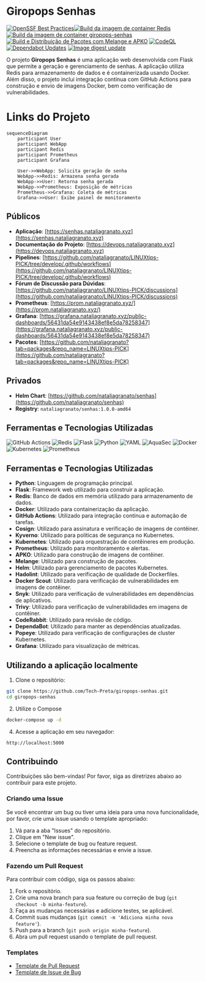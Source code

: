 # Giropops Senhas

[![OpenSSF Best Practices](https://www.bestpractices.dev/projects/9384/badge)](https://www.bestpractices.dev/projects/9384)[![Build da imagem de container Redis](https://github.com/Tech-Preta/LINUXtips-PICK/actions/workflows/redis-docker.yml/badge.svg?branch=main)](https://github.com/Tech-Preta/LINUXtips-PICK/actions/workflows/redis-docker.yml) [![Build da imagem de container giropops-senhas](https://github.com/Tech-Preta/LINUXtips-PICK/actions/workflows/giropops-docker.yml/badge.svg)](https://github.com/Tech-Preta/LINUXtips-PICK/actions/workflows/giropops-docker.yml) [![Build e Distribuição de Pacotes com Melange e APKO](https://github.com/Tech-Preta/LINUXtips-PICK/actions/workflows/chainguard.yml/badge.svg)](https://github.com/Tech-Preta/LINUXtips-PICK/actions/workflows/chainguard.yml) [![CodeQL](https://github.com/Tech-Preta/giropops-senhas/actions/workflows/github-code-scanning/codeql/badge.svg)](https://github.com/Tech-Preta/giropops-senhas/actions/workflows/github-code-scanning/codeql) [![Dependabot Updates](https://github.com/Tech-Preta/giropops-senhas/actions/workflows/dependabot/dependabot-updates/badge.svg)](https://github.com/Tech-Preta/giropops-senhas/actions/workflows/dependabot/dependabot-updates) [![Image digest update](https://github.com/Tech-Preta/giropops-senhas/actions/workflows/digestabot.yml/badge.svg)](https://github.com/Tech-Preta/giropops-senhas/actions/workflows/digestabot.yml)

O projeto **Giropops Senhas** é uma aplicação web desenvolvida com Flask que permite a geração e gerenciamento de senhas. A aplicação utiliza Redis para armazenamento de dados e é containerizada usando Docker. Além disso, o projeto inclui integração contínua com GitHub Actions para construção e envio de imagens Docker, bem como verificação de vulnerabilidades.

# Links do Projeto
```mermaid
sequenceDiagram
    participant User
    participant WebApp
    participant Redis
    participant Prometheus
    participant Grafana

    User->>WebApp: Solicita geração de senha
    WebApp->>Redis: Armazena senha gerada
    WebApp->>User: Retorna senha gerada
    WebApp->>Prometheus: Exposição de métricas
    Prometheus->>Grafana: Coleta de métricas
    Grafana->>User: Exibe painel de monitoramento
```
## Públicos

- **Aplicação**: [https://senhas.nataliagranato.xyz](https://senhas.nataliagranato.xyz)
- **Documentação do Projeto**: [https://devops.nataliagranato.xyz](https://devops.nataliagranato.xyz)
- **Pipelines**: [https://github.com/nataliagranato/LINUXtips-PICK/tree/develop/.github/workflows](https://github.com/nataliagranato/LINUXtips-PICK/tree/develop/.github/workflows)
- **Fórum de Discussão para Dúvidas**: [https://github.com/nataliagranato/LINUXtips-PICK/discussions](https://github.com/nataliagranato/LINUXtips-PICK/discussions)
- **Prometheus**: [https://prom.nataliagranato.xyz/](https://prom.nataliagranato.xyz/)
- **Grafana**: [https://grafana.nataliagranato.xyz/public-dashboards/56431da54e9143438ef8e5da78258347](https://grafana.nataliagranato.xyz/public-dashboards/56431da54e9143438ef8e5da78258347)
- **Pacotes**: [https://github.com/nataliagranato?tab=packages&repo_name=LINUXtips-PICK](https://github.com/nataliagranato?tab=packages&repo_name=LINUXtips-PICK)

## Privados

- **Helm Chart**: [https://github.com/nataliagranato/senhas](https://github.com/nataliagranato/senhas)
- **Registry**: `nataliagranato/senhas:1.0.0-amd64`

## Ferramentas e Tecnologias Utilizadas

![GitHub Actions](https://img.shields.io/badge/github%20actions-%232671E5.svg?style=for-the-badge&logo=githubactions&logoColor=white) ![Redis](https://img.shields.io/badge/redis-%23DD0031.svg?style=for-the-badge&logo=redis&logoColor=white) ![Flask](https://img.shields.io/badge/flask-%23000.svg?style=for-the-badge&logo=flask&logoColor=white) ![Python](https://img.shields.io/badge/python-3670A0?style=for-the-badge&logo=python&logoColor=ffdd54) ![YAML](https://img.shields.io/badge/yaml-%23ffffff.svg?style=for-the-badge&logo=yaml&logoColor=151515) ![AquaSec](https://img.shields.io/badge/aqua-%231904DA.svg?style=for-the-badge&logo=aqua&logoColor=#0018A8) ![Docker](https://img.shields.io/badge/docker-%230db7ed.svg?style=for-the-badge&logo=docker&logoColor=white) ![Kubernetes](https://img.shields.io/badge/kubernetes-%23326ce5.svg?style=for-the-badge&logo=kubernetes&logoColor=white) ![Prometheus](https://img.shields.io/badge/Prometheus-E6522C?style=for-the-badge&logo=Prometheus&logoColor=white)

## Ferramentas e Tecnologias Utilizadas

- **Python**: Linguagem de programação principal.
- **Flask**: Framework web utilizado para construir a aplicação.
- **Redis**: Banco de dados em memória utilizado para armazenamento de dados.
- **Docker**: Utilizado para containerização da aplicação.
- **GitHub Actions**: Utilizado para integração contínua e automação de tarefas.
- **Cosign**: Utilizado para assinatura e verificação de imagens de contêiner.
- **Kyverno**: Utilizado para políticas de segurança no Kubernetes.
- **Kubernetes**: Utilizado para orquestração de contêineres em produção.
- **Prometheus**: Utilizado para monitoramento e alertas.
- **APKO**: Utilizado para construção de imagens de contêiner.
- **Melange**: Utilizado para construção de pacotes.
- **Helm**: Utilizado para gerenciamento de pacotes Kubernetes.
- **Hadolint**: Utilizado para verificação de qualidade de Dockerfiles.
- **Docker Scout**: Utilizado para verificação de vulnerabilidades em imagens de contêiner.
- **Snyk**: Utilizado para verificação de vulnerabilidades em dependências de aplicativos.
- **Trivy**: Utilizado para verificação de vulnerabilidades em imagens de contêiner.
- **CodeRabbit**: Utilizado para revisão de código.
- **DependaBot**: Utilizado para manter as dependências atualizadas.
- **Popeye**: Utilizado para verificação de configurações de cluster Kubernetes.
- **Grafana**: Utilizado para visualização de métricas.

## Utilizando a aplicação localmente

1. Clone o repositório:

```bash
git clone https://github.com/Tech-Preta/giropops-senhas.git
cd giropops-senhas
```

2. Utilize o Compose

```bash
docker-compose up -d
```

4. Acesse a aplicação em seu navegador:

```
http://localhost:5000
```

## Contribuindo

Contribuições são bem-vindas! Por favor, siga as diretrizes abaixo ao contribuir para este projeto.

### Criando uma Issue

Se você encontrar um bug ou tiver uma ideia para uma nova funcionalidade, por favor, crie uma issue usando o template apropriado:

1. Vá para a aba "Issues" do repositório.
2. Clique em "New issue".
3. Selecione o template de bug ou feature request.
4. Preencha as informações necessárias e envie a issue.

### Fazendo um Pull Request

Para contribuir com código, siga os passos abaixo:

1. Fork o repositório.
2. Crie uma nova branch para sua feature ou correção de bug (`git checkout -b minha-feature`).
3. Faça as mudanças necessárias e adicione testes, se aplicável.
4. Commit suas mudanças (`git commit -m 'Adiciona minha nova feature'`).
5. Push para a branch (`git push origin minha-feature`).
6. Abra um pull request usando o template de pull request.

### Templates

- [Template de Pull Request](.github/PULL_REQUEST_TEMPLATE.md)
- [Template de Issue de Bug](.github/ISSUE_TEMPLATE/bug_report.md)
